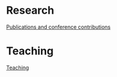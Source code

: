 # Research
[Publications and conference contributions](research.md)
# Teaching
[Teaching](teaching.md)